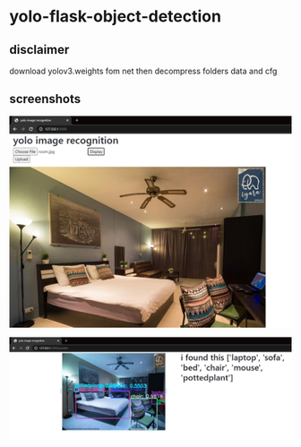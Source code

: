 # yolo-flask-object-detection

<h2>disclaimer</h2>
<p>download yolov3.weights fom net then decompress folders data and cfg</p>
<h2>screenshots</h2>

![](pics/12.PNG)

![](pics/22.PNG)
